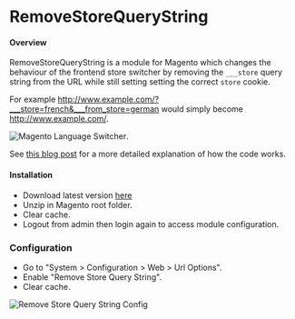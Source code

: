 # RemoveStoreQueryString
#### Overview
RemoveStoreQueryString is a module for Magento which changes the behaviour of the frontend store switcher by removing the `___store` query string from the URL while still setting setting the correct `store` cookie.

For example http://www.example.com/?___store=french&___from_store=german would simply become http://www.example.com/.

![Magento Language Switcher](http://rossmchugh.com/wp-content/uploads/2015/10/magento-language-swicther.jpg).

See [this blog post](http://rossmchugh.com/remove-store-query-string-magento-module) for a more detailed explanation of how the code works.

#### Installation
* Download latest version [here](https://github.com/rossmc/RemoveStoreQueryString/archive/master.zip)
* Unzip in Magento root folder.
* Clear cache.
* Logout from admin then login again to access module configuration.

### Configuration

* Go to "System > Configuration > Web > Url Options".
* Enable "Remove Store Query String".
* Clear cache.

![Remove Store Query String Config](http://rossmchugh.com/wp-content/uploads/2015/10/remove-store-query-string-config.jpg)